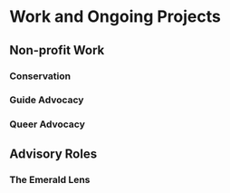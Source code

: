 # Work and Ongoing Projects
## Non-profit Work
### Conservation
### Guide Advocacy
### Queer Advocacy
## Advisory Roles
### The Emerald Lens
